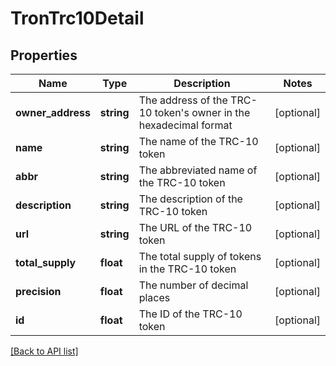 # TronTrc10Detail

## Properties

Name | Type | Description | Notes
------------ | ------------- | ------------- | -------------
**owner_address** | **string** | The address of the TRC-10 token&#39;s owner in the hexadecimal format | [optional]
**name** | **string** | The name of the TRC-10 token | [optional]
**abbr** | **string** | The abbreviated name of the TRC-10 token | [optional]
**description** | **string** | The description of the TRC-10 token | [optional]
**url** | **string** | The URL of the TRC-10 token | [optional]
**total_supply** | **float** | The total supply of tokens in the TRC-10 token | [optional]
**precision** | **float** | The number of decimal places | [optional]
**id** | **float** | The ID of the TRC-10 token | [optional]

[[Back to API list]](../../README.md#api-endpoints)
